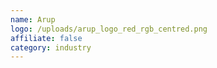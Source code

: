 ```yaml
---
name: Arup
logo: /uploads/arup_logo_red_rgb_centred.png
affiliate: false
category: industry
---
```

